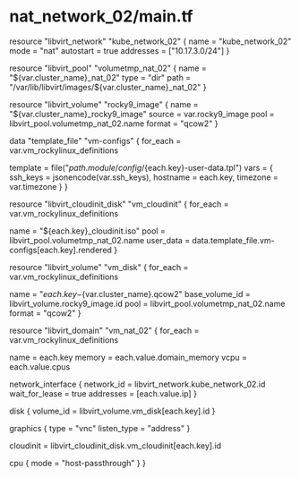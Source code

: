 # nat_network_02/main.tf
resource "libvirt_network" "kube_network_02" {
  name      = "kube_network_02"
  mode      = "nat"
  autostart = true
  addresses = ["10.17.3.0/24"]
}

resource "libvirt_pool" "volumetmp_nat_02" {
  name = "${var.cluster_name}_nat_02"
  type = "dir"
  path = "/var/lib/libvirt/images/${var.cluster_name}_nat_02"
}

resource "libvirt_volume" "rocky9_image" {
  name   = "${var.cluster_name}_rocky9_image"
  source = var.rocky9_image
  pool   = libvirt_pool.volumetmp_nat_02.name
  format = "qcow2"
}

data "template_file" "vm-configs" {
  for_each = var.vm_rockylinux_definitions

  template = file("${path.module}/config/${each.key}-user-data.tpl")
  vars = {
    ssh_keys = jsonencode(var.ssh_keys),
    hostname = each.key,
    timezone = var.timezone
  }
}

resource "libvirt_cloudinit_disk" "vm_cloudinit" {
  for_each = var.vm_rockylinux_definitions

  name      = "${each.key}_cloudinit.iso"
  pool      = libvirt_pool.volumetmp_nat_02.name
  user_data = data.template_file.vm-configs[each.key].rendered
}

resource "libvirt_volume" "vm_disk" {
  for_each = var.vm_rockylinux_definitions

  name           = "${each.key}-${var.cluster_name}.qcow2"
  base_volume_id = libvirt_volume.rocky9_image.id
  pool           = libvirt_pool.volumetmp_nat_02.name
  format         = "qcow2"
}

resource "libvirt_domain" "vm_nat_02" {
  for_each = var.vm_rockylinux_definitions

  name   = each.key
  memory = each.value.domain_memory
  vcpu   = each.value.cpus

  network_interface {
    network_id     = libvirt_network.kube_network_02.id
    wait_for_lease = true
    addresses      = [each.value.ip]
  }

  disk {
    volume_id = libvirt_volume.vm_disk[each.key].id
  }

  graphics {
    type        = "vnc"
    listen_type = "address"
  }

  cloudinit = libvirt_cloudinit_disk.vm_cloudinit[each.key].id

  cpu {
    mode = "host-passthrough"
  }
}